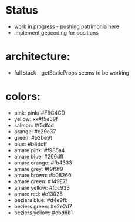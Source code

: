 # Status
- work in progress - pushing patrimonia here
- implement geocoding for positions

# architecture: 
- full stack - getStaticProps seems to be working

# colors:
- pink: pink/ #F6C4CD
- yellow: xx#f5e39f
- salmon: #f5dfcd
- orange: #e29e37
- green: #b3be91
- blue: #b4dcff
- amare pink: #f985a4
- amare blue: #266dff
- amare orange: #fb4333
- amare grey: #f9f9f9
- amare brown: #b08260
- amare green: #149E71
- amare yellow: #fcc933
- amare red: #e13028
- beziers blue: #d4e9fb
- beziers green: #e2e2d7
- beziers yellow: #ebd8b1
